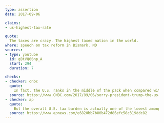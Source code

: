 ```yaml
---
type: assertion
date: 2017-09-06

claims:
- us-highest-tax-rate

quote:
  The taxes are crazy. The highest taxed nation in the world.
where: speech on tax reform in Bismark, ND
sources:
- type: youtube
  id: gBtVQ66np_A
  start: 294
  duration: 7

checks:
- checker: cnbc
  quote:
    In fact, the U.S. ranks in the middle of the pack when compared with the roughly three dozen developed countries tracked by the Paris-based Organization for Economic Cooperation and Development.
  source: https://www.CNBC.com/2017/09/06/sorry-president-trump-the-us-is-not-the-highest-taxed-nation-in-the-world.html
- checker: ap
  quote:
    But the overall U.S. tax burden is actually one of the lowest among the 32 developed and large emerging-market economies tracked by the Organization for Economic Cooperation and Development.
  source: https://www.apnews.com/e6820bb7b80b472d86efc58c319ddc82
---
```

